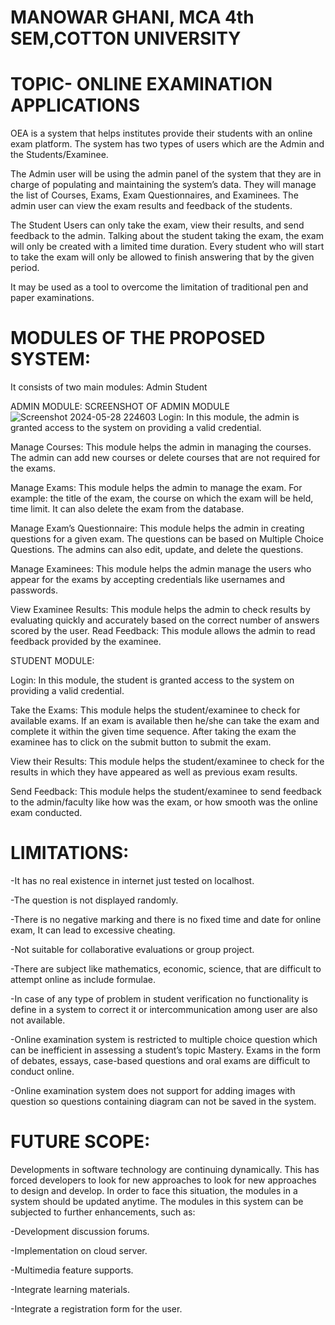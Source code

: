 # MANOWAR GHANI, MCA 4th SEM,COTTON UNIVERSITY

# TOPIC- ONLINE EXAMINATION APPLICATIONS

OEA is a system that helps institutes provide their students with an online exam platform. The system has two types of users which are the Admin and the Students/Examinee.

The Admin user will be using the admin panel of the system that they are in charge of populating and maintaining the system’s data. They will manage the list of Courses, Exams, Exam Questionnaires, and Examinees. The admin user can view the exam results and feedback of the students.

The Student Users can only take the exam, view their results, and send feedback to the admin. Talking about the student taking the exam, the exam will only be created with a limited time duration. Every student who will start to take the exam will only be allowed to finish answering that by the given period.

It may be used as a tool  to overcome the limitation of traditional pen and paper examinations.

# MODULES OF THE PROPOSED SYSTEM:

 It consists of two main modules:
 Admin 
 Student
 
 ADMIN MODULE:
 SCREENSHOT OF ADMIN MODULE![Screenshot 2024-05-28 224603](https://github.com/zephyr-internships-23a/zephyr-project-23a05/assets/154730401/a4cd83e4-0c50-455d-8882-8855deb1dd65)
 Login: In this module, the admin is granted access to the system on providing a valid credential.
 
 Manage Courses: This module helps the admin in managing the courses. The admin can add new courses or delete courses that are not required for the exams.
 
 Manage Exams: This module helps the admin to manage the exam. For example: the title of the exam, the course on which the exam will be held, time limit. It can also delete the exam from the database.
 
 Manage Exam’s Questionnaire: This module helps the admin in creating questions for a given exam. The questions can be based on Multiple Choice Questions. The admins can also edit, update, and delete the questions. 
 
 Manage Examinees: This module helps the admin manage the users who appear for the exams by accepting credentials like usernames and passwords.
 
 View Examinee Results: This module helps the admin to check results by evaluating quickly and accurately based on the correct number of answers scored by the user.
 Read Feedback: This module allows the admin to read feedback provided by the examinee.
 
 STUDENT MODULE:
 
 Login: In this module, the student is granted access to the system on providing a valid credential.
 
 Take the Exams: This module helps the student/examinee to check for available exams. If an exam is available then he/she can take the exam and complete it within the given time sequence. After taking the exam the examinee has to click on the submit button to submit the exam.
 
 View their Results: This module helps the student/examinee to check for the results in which they have appeared as well as previous exam results.
 
 Send Feedback: This module helps the student/examinee to send feedback to the admin/faculty like how was the exam, or how smooth was the online exam conducted.

 # LIMITATIONS:

 -It has no real existence in internet just tested on localhost.

 -The question is not displayed randomly.

 -There is no negative marking and there is no fixed time and date for online exam, It can lead to excessive cheating. 

 -Not suitable for collaborative evaluations or group project. 

 -There are subject like mathematics, economic, science, that are difficult to attempt online as include formulae.

 -In case of any type of problem in student verification no functionality is define in a system to correct it or intercommunication among user are also not available. 

 -Online examination system is restricted to multiple choice question which can be inefficient in assessing a student’s topic Mastery. Exams in the form of debates, essays, case-based questions and oral exams are difficult to conduct online. 

 -Online examination system does not support for adding images with question so questions containing diagram can not be saved in the system. 

# FUTURE SCOPE:

Developments in software technology are continuing dynamically. This has forced developers to look for new approaches to look for new approaches to design and develop. In order to face this situation, the modules in a system should be updated anytime. The modules in this system can be subjected to further enhancements, such as:

-Development discussion forums.

-Implementation on cloud server.

-Multimedia feature supports.

-Integrate learning materials.

-Integrate a registration form for the user.


 
 
 
 
 
 
 
  

